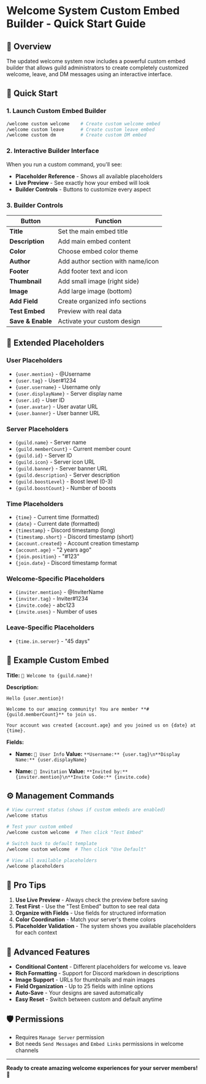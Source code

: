 # Welcome System Custom Embed Builder - Quick Start Guide

## 🎯 Overview

The updated welcome system now includes a powerful custom embed builder that allows guild administrators to create completely customized welcome, leave, and DM messages using an interactive interface.

## 🚀 Quick Start

### 1. Launch Custom Embed Builder

```bash
/welcome custom welcome    # Create custom welcome embed
/welcome custom leave      # Create custom leave embed  
/welcome custom dm         # Create custom DM embed
```

### 2. Interactive Builder Interface

When you run a custom command, you'll see:
- **Placeholder Reference** - Shows all available placeholders
- **Live Preview** - See exactly how your embed will look
- **Builder Controls** - Buttons to customize every aspect

### 3. Builder Controls

| Button | Function |
|--------|----------|
| **Title** | Set the main embed title |
| **Description** | Add main embed content |
| **Color** | Choose embed color theme |
| **Author** | Add author section with name/icon |
| **Footer** | Add footer text and icon |
| **Thumbnail** | Add small image (right side) |
| **Image** | Add large image (bottom) |
| **Add Field** | Create organized info sections |
| **Test Embed** | Preview with real data |
| **Save & Enable** | Activate your custom design |

## 📝 Extended Placeholders

### User Placeholders
- `{user.mention}` - @Username
- `{user.tag}` - User#1234
- `{user.username}` - Username only
- `{user.displayName}` - Server display name
- `{user.id}` - User ID
- `{user.avatar}` - User avatar URL
- `{user.banner}` - User banner URL

### Server Placeholders
- `{guild.name}` - Server name
- `{guild.memberCount}` - Current member count
- `{guild.id}` - Server ID
- `{guild.icon}` - Server icon URL
- `{guild.banner}` - Server banner URL
- `{guild.description}` - Server description
- `{guild.boostLevel}` - Boost level (0-3)
- `{guild.boostCount}` - Number of boosts

### Time Placeholders
- `{time}` - Current time (formatted)
- `{date}` - Current date (formatted)
- `{timestamp}` - Discord timestamp (long)
- `{timestamp.short}` - Discord timestamp (short)
- `{account.created}` - Account creation timestamp
- `{account.age}` - "2 years ago"
- `{join.position}` - "#123"
- `{join.date}` - Discord timestamp format

### Welcome-Specific Placeholders
- `{inviter.mention}` - @InviterName
- `{inviter.tag}` - Inviter#1234
- `{invite.code}` - abc123
- `{invite.uses}` - Number of uses

### Leave-Specific Placeholders
- `{time.in.server}` - "45 days"

## 🎨 Example Custom Embed

**Title:** `🎉 Welcome to {guild.name}!`

**Description:**
```
Hello {user.mention}! 

Welcome to our amazing community! You are member **#{guild.memberCount}** to join us.

Your account was created {account.age} and you joined us on {date} at {time}.
```

**Fields:**
- **Name:** `👤 User Info`
  **Value:** `**Username:** {user.tag}\n**Display Name:** {user.displayName}`

- **Name:** `💌 Invitation`
  **Value:** `**Invited by:** {inviter.mention}\n**Invite Code:** {invite.code}`

## ⚙️ Management Commands

```bash
# View current status (shows if custom embeds are enabled)
/welcome status

# Test your custom embed
/welcome custom welcome  # Then click "Test Embed"

# Switch back to default template
/welcome custom welcome  # Then click "Use Default"

# View all available placeholders
/welcome placeholders
```

## 🔧 Pro Tips

1. **Use Live Preview** - Always check the preview before saving
2. **Test First** - Use the "Test Embed" button to see real data
3. **Organize with Fields** - Use fields for structured information
4. **Color Coordination** - Match your server's theme colors
5. **Placeholder Validation** - The system shows you available placeholders for each context

## 🎯 Advanced Features

- **Conditional Content** - Different placeholders for welcome vs. leave
- **Rich Formatting** - Support for Discord markdown in descriptions
- **Image Support** - URLs for thumbnails and main images  
- **Field Organization** - Up to 25 fields with inline options
- **Auto-Save** - Your designs are saved automatically
- **Easy Reset** - Switch between custom and default anytime

## 🛡️ Permissions

- Requires `Manage Server` permission
- Bot needs `Send Messages` and `Embed Links` permissions in welcome channels

---

**Ready to create amazing welcome experiences for your server members!** 🎉
